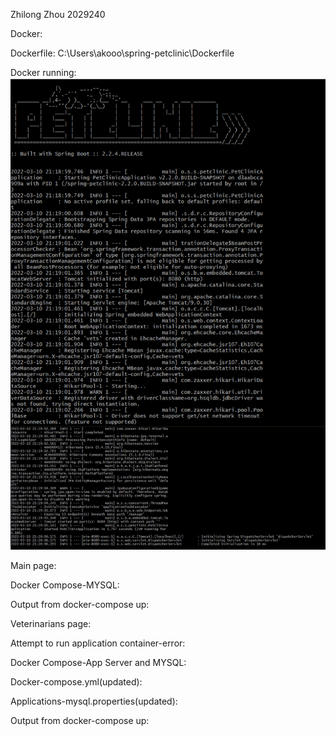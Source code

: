 Zhilong Zhou 2029240

Docker: 

Dockerfile: C:\Users\akooo\spring-petclinic\Dockerfile

Docker running:
![DockerRunning](figures/dockerrunning.jpg)

Main page:



Docker Compose-MYSQL:

Output from docker-compose up:


Veterinarians page:

Attempt to run application container-error:


Docker Compose-App Server and MYSQL:

Docker-compose.yml(updated): 

Applications-mysql.properties(updated):

Output from docker-compose up:




